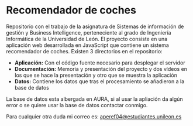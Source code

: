 # Recomendador de coches
Repositorio con el trabajo de la asignatura de  Sistemas de información de gestión y Business Intelligence, perteneciente al grado de Ingeniería Informática de la Universidad de León.
El proyecto consiste en una aplicación web desarrollada en JavaScript que contiene un sistema recomendador de coches.
Existen 3 directorios en el repositorio:

* **Aplicación:** Con el código fuente necesario para desplegar el servidor 
* **Documentación:** Memoria y presentación del proyecto y dos vídeos en los que se hace la presentación y otro que se muestra la aplicación
* **Datos:** Contiene los datos que tras el procesamiento se añadieron a la base de datos

La base de datos esta albergada en AURA, si al usar la apliación da algún error o se quiere usar la base de datos contactar conmigo.

Para cualquier otra duda mi correo es:
aperef04@estudiantes.unileon.es
